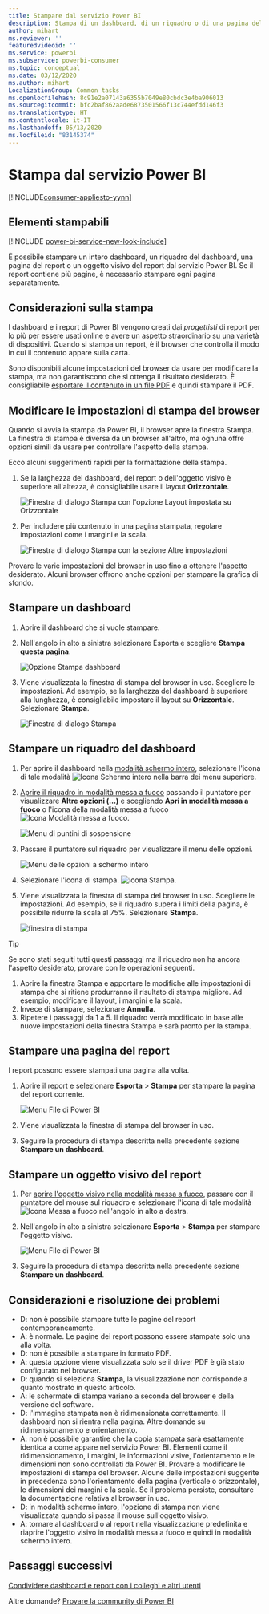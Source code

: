 ```yaml
---
title: Stampare dal servizio Power BI
description: Stampa di un dashboard, di un riquadro o di una pagina del report dal servizio Power BI.
author: mihart
ms.reviewer: ''
featuredvideoid: ''
ms.service: powerbi
ms.subservice: powerbi-consumer
ms.topic: conceptual
ms.date: 03/12/2020
ms.author: mihart
LocalizationGroup: Common tasks
ms.openlocfilehash: 8c91e2a07143a6355b7049e80cbdc3e4ba906013
ms.sourcegitcommit: bfc2baf862aade6873501566f13c744efdd146f3
ms.translationtype: HT
ms.contentlocale: it-IT
ms.lasthandoff: 05/13/2020
ms.locfileid: "83145374"
---
```

# <a name="printing-from-the-power-bi-service"></a>Stampa dal servizio Power BI

[!INCLUDE[consumer-appliesto-yynn](../includes/consumer-appliesto-yynn.md)]
## <a name="what-can-be-printed"></a>Elementi stampabili
[!INCLUDE [power-bi-service-new-look-include](../includes/power-bi-service-new-look-include.md)]

È possibile stampare un intero dashboard, un riquadro del dashboard, una pagina del report o un oggetto visivo del report dal servizio Power BI. Se il report contiene più pagine, è necessario stampare ogni pagina separatamente. 

## <a name="printing-considerations"></a>Considerazioni sulla stampa

I dashboard e i report di Power BI vengono creati dai *progettisti* di report per lo più per essere usati online e avere un aspetto straordinario su una varietà di dispositivi. Quando si stampa un report, è il browser che controlla il modo in cui il contenuto appare sulla carta. 

Sono disponibili alcune impostazioni del browser da usare per modificare la stampa, ma non garantiscono che si ottenga il risultato desiderato. È consigliabile [esportare il contenuto in un file PDF](end-user-pdf.md) e quindi stampare il PDF. 

## <a name="adjust-your-browser-print-settings"></a>Modificare le impostazioni di stampa del browser
Quando si avvia la stampa da Power BI, il browser apre la finestra Stampa. La finestra di stampa è diversa da un browser all'altro, ma ognuna offre opzioni simili da usare per controllare l'aspetto della stampa. 

Ecco alcuni suggerimenti rapidi per la formattazione della stampa.

   > 
1. Se la larghezza del dashboard, del report o dell'oggetto visivo è superiore all'altezza, è consigliabile usare il layout **Orizzontale**. 

   ![Finestra di dialogo Stampa con l'opzione Layout impostata su Orizzontale](./media/end-user-print/power-bi-landscape-layout.png)

2. Per includere più contenuto in una pagina stampata, regolare impostazioni come i margini e la scala. 

    ![Finestra di dialogo Stampa con la sezione Altre impostazioni](./media/end-user-print/power-bi-margins.png)

Provare le varie impostazioni del browser in uso fino a ottenere l'aspetto desiderato. Alcuni browser offrono anche opzioni per stampare la grafica di sfondo. 

## <a name="print-a-dashboard"></a>Stampare un dashboard
1. Aprire il dashboard che si vuole stampare.
2. Nell'angolo in alto a sinistra selezionare Esporta e scegliere **Stampa questa pagina**.
   
    ![Opzione Stampa dashboard](./media/end-user-print/power-bi-dashboard-print.png)

3. Viene visualizzata la finestra di stampa del browser in uso. Scegliere le impostazioni. Ad esempio, se la larghezza del dashboard è superiore alla lunghezza, è consigliabile impostare il layout su **Orizzontale**. Selezionare **Stampa**.
   
    ![Finestra di dialogo Stampa](./media/end-user-print/power-bi-print-dash.png)

## <a name="print-a-dashboard-tile"></a>Stampare un riquadro del dashboard
1. Per aprire il dashboard nella [modalità schermo intero](end-user-focus.md), selezionare l'icona di tale modalità ![Icona Schermo intero](./media/end-user-print/power-bi-full-screen.png) nella barra dei menu superiore.

3. [Aprire il riquadro in modalità messa a fuoco](end-user-focus.md) passando il puntatore per visualizzare **Altre opzioni (...)** e scegliendo **Apri in modalità messa a fuoco** o l'icona della modalità messa a fuoco ![Icona Modalità messa a fuoco](./media/end-user-print/power-bi-focus-icon.png).
   
    ![Menu di puntini di sospensione](./media/end-user-print/power-bi-menu-options.png)

4. Passare il puntatore sul riquadro per visualizzare il menu delle opzioni.
   
    ![Menu delle opzioni a schermo intero](./media/end-user-print/menu-options-new.png)

4. Selezionare l'icona di stampa. ![icona Stampa](./media/end-user-print/print-icon.png).     

5. Viene visualizzata la finestra di stampa del browser in uso. Scegliere le impostazioni. Ad esempio, se il riquadro supera i limiti della pagina, è possibile ridurre la scala al 75%. Selezionare **Stampa**.

    ![finestra di stampa](./media/end-user-print/power-bi-scale.png) 

> [!TIP]
> Se sono stati seguiti tutti questi passaggi ma il riquadro non ha ancora l'aspetto desiderato, provare con le operazioni seguenti.
> 1. Aprire la finestra Stampa e apportare le modifiche alle impostazioni di stampa che si ritiene produrranno il risultato di stampa migliore. Ad esempio, modificare il layout, i margini e la scala. 
> 2. Invece di stampare, selezionare **Annulla**. 
> 3. Ripetere i passaggi da 1 a 5. Il riquadro verrà modificato in base alle nuove impostazioni della finestra Stampa e sarà pronto per la stampa.

## <a name="print-a-report-page"></a>Stampare una pagina del report
I report possono essere stampati una pagina alla volta.

1. Aprire il report e selezionare **Esporta** > **Stampa** per stampare la pagina del report corrente.
   
    ![Menu File di Power BI](./media/end-user-print/power-bi-report-print.png)
2. Viene visualizzata la finestra di stampa del browser in uso.

3. Seguire la procedura di stampa descritta nella precedente sezione **Stampare un dashboard**.
   


## <a name="print-a-report-visual"></a>Stampare un oggetto visivo del report
1. Per [aprire l'oggetto visivo nella modalità messa a fuoco](end-user-focus.md), passare con il puntatore del mouse sul riquadro e selezionare l'icona di tale modalità ![Icona Messa a fuoco](./media/end-user-print/power-bi-focus-icon.png) nell'angolo in alto a destra.

2. Nell'angolo in alto a sinistra selezionare **Esporta** > **Stampa** per stampare l'oggetto visivo.

    ![Menu File di Power BI](./media/end-user-print/power-bi-report-print.png)


3. Seguire la procedura di stampa descritta nella precedente sezione **Stampare un dashboard**.

## <a name="considerations-and-troubleshooting"></a>Considerazioni e risoluzione dei problemi

* D: non è possibile stampare tutte le pagine del report contemporaneamente.    
* A: è normale. Le pagine dei report possono essere stampate solo una alla volta.
* D: non è possibile a stampare in formato PDF.    
* A: questa opzione viene visualizzata solo se il driver PDF è già stato configurato nel browser.    
* D: quando si seleziona **Stampa**, la visualizzazione non corrisponde a quanto mostrato in questo articolo.    
* A: le schermate di stampa variano a seconda del browser e della versione del software.
* D: l'immagine stampata non è ridimensionata correttamente.  Il dashboard non si rientra nella pagina. Altre domande su ridimensionamento e orientamento.    
* A: non è possibile garantire che la copia stampata sarà esattamente identica a come appare nel servizio Power BI. Elementi come il ridimensionamento, i margini, le informazioni visive, l'orientamento e le dimensioni non sono controllati da Power BI. Provare a modificare le impostazioni di stampa del browser. Alcune delle impostazioni suggerite in precedenza sono l'orientamento della pagina (verticale o orizzontale), le dimensioni dei margini e la scala. Se il problema persiste, consultare la documentazione relativa al browser in uso.      
* D: in modalità schermo intero, l'opzione di stampa non viene visualizzata quando si passa il mouse sull'oggetto visivo.   
* A: tornare al dashboard o al report nella visualizzazione predefinita e riaprire l'oggetto visivo in modalità messa a fuoco e quindi in modalità schermo intero. 

## <a name="next-steps"></a>Passaggi successivi
[Condividere dashboard e report con i colleghi e altri utenti](../collaborate-share/service-share-dashboards.md)

Altre domande? [Provare la community di Power BI](https://community.powerbi.com/)
